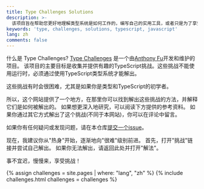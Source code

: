 ```yaml
---
title: Type Challenges Solutions
description: >-
  该项目旨在帮助您更好地理解类型系统是如何工作的，编写自己的实用工具，或者只是为了享受挑战。
keywords: 'type, challenges, solutions, typescript, javascript'
lang: zh
comments: false
---
```


什么是 Type Challenges?
[Type Challenges](https://github.com/type-challenges/type-challenges) 是一个由[Anthony Fu](https://github.com/antfu)开发和维护的项目。
该项目的主要目标是收集并提供有趣的TypeScript挑战。这些挑战不能使用运行时，必须通过使用TypeScript类型系统才能解出。

这些挑战有时会很困难，尤其是如果你是类型和TypeScript的初学者。

所以，这个网站提供了一个地方，在那里你可以找到解出这些挑战的方法，并解释它们是如何被解出的。
如果想更深入地研究，可以阅读下方提供的参考资料。
如果你通过其它方式解出了这个挑战(不同于本网站)，你可以在评论中留言。

如果你有任何疑问或发现问题，请在本仓库[提交一个issue](https://github.com/ghaiklor/type-challenges-solutions/issues)。

现在，我建议你从"热身"开始，逐渐地向"很难"级别前进。
首先，打开"挑战"链接并尝试自己解出。
如果你无法解出，请返回此处并打开"解法"。

事不宜迟，慢慢来，享受挑战！

{% assign challenges = site.pages | where: "lang", "zh" %}
{% include challenges.html challenges = challenges %}

